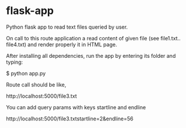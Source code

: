 # flask-app
Python flask app to read text files queried by user.

On call to this route application a read content of given file (see file1.txt.. file4.txt) and render properly it in HTML page.

After installing all dependencies, run the app by entering its folder and typing:

$ python app.py

Route call should be like,

http://localhost:5000/file3.txt

You can add query params with keys startline and endline

http://localhost:5000/file3.txtstartline=2&endline=56
